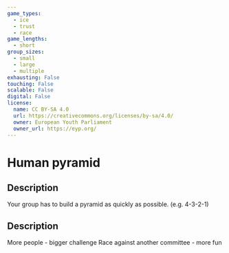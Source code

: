 ```yaml
---
game_types:
  - ice
  - trust
  - race
game_lengths:
  - short
group_sizes:
  - small
  - large
  - multiple
exhausting: False
touching: False
scalable: False
digital: False
license:
  name: CC BY-SA 4.0
  url: https://creativecommons.org/licenses/by-sa/4.0/
  owner: European Youth Parliament
  owner_url: https://eyp.org/
---
```

# Human pyramid

## Description
Your group has to build a pyramid as quickly as possible. (e.g. 4-3-2-1)

## Description
More people - bigger challenge
Race against another committee - more fun
